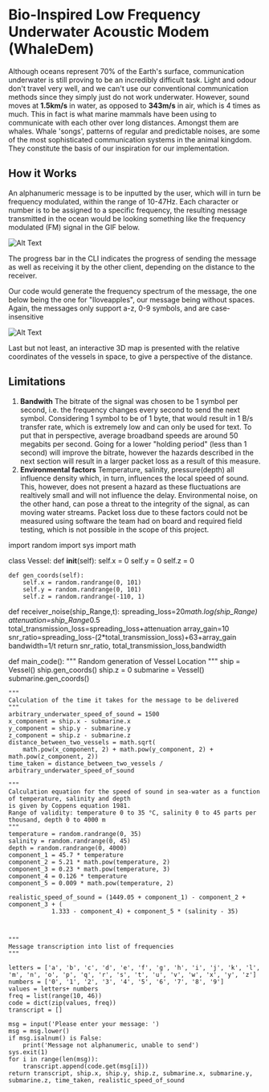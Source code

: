 # Bio-Inspired Low Frequency Underwater Acoustic Modem (WhaleDem)
Although oceans represent 70% of the Earth's surface, communication underwater is still proving to be an incredibly difficult task. Light and odour don't travel very well, and we can't use our conventional communication methods since they simply just do not work underwater.
However, sound moves at **1.5km/s** in water, as opposed to **343m/s** in air, which is 4 times as much. This in fact is what marine mammals have been using to communicate with each other over long distances. Amongst them are whales. Whale 'songs', patterns of regular and predictable noises, are some of the most sophisticated communication systems in the animal kingdom. 
They constitute the basis of our inspiration for our implementation. 

## How it Works

An alphanumeric message is to be inputted by the user, which will in turn be frequency modulated, within the range of 10-47Hz. Each character or number is to be assigned to a specific frequency, the resulting message transmitted in the ocean would be looking something like the frequency modulated (FM) signal in the GIF below.

![Alt Text](https://upload.wikimedia.org/wikipedia/commons/a/a4/Amfm3-en-de.gif)

The progress bar in the CLI indicates the progress of sending the message as well as receiving it by the other client, depending on the distance to the receiver.

Our code would generate the frequency spectrum of the message, the one below being the one for "Iloveapples", our message being without spaces. Again, the messages only support a-z, 0-9 symbols, and are case-insensitive

![Alt Text](https://i.ibb.co/fDs40Zq/Figure-1.png)

Last but not least, an interactive 3D map is presented with the relative coordinates of the vessels in space, to give a perspective of the distance.

## Limitations
1. **Bandwith** The bitrate of the signal was chosen to be 1 symbol per second, i.e. the frequency changes every second to send the next symbol. Considering 1 symbol to be of 1 byte, that would result in 1 B/s transfer rate, which is extremely low and can only be used for text. To put that in perspective, average broadband speeds are around 50 megabits per second. Going for a lower "holding period" (less than 1 second) will improve the bitrate, however the hazards described in the next section will result in a larger packet loss as a result of this measure.
2. **Environmental factors** Temperature, salinity, pressure(depth) all influence density which, in turn, influences the local speed of sound. This, however, does not present a hazard as these fluctuations are realtively small and will not influence the delay. Environmental noise, on the other hand, can pose a threat to the integrity of the signal, as can moving water streams. Packet loss due to these factors could not be measured using software the team had on board and required field testing, which is not possible in the scope of this project.



import random
import sys
import math


class Vessel:
    def __init__(self):
        self.x = 0
        self.y = 0
        self.z = 0

    def gen_coords(self):
        self.x = random.randrange(0, 101)
        self.y = random.randrange(0, 101)
        self.z = random.randrange(-110, 1)

def receiver_noise(ship_Range,t):
    spreading_loss=20*math.log(ship_Range)
    attenuation=ship_Range*0.5
    total_transmission_loss=spreading_loss+attenuation
    array_gain=10
    snr_ratio=spreading_loss-(2*total_transmission_loss)+63+array_gain
    bandwidth=1/t
    return snr_ratio, total_transmission_loss,bandwidth

def main_code():
    """
    Random generation of Vessel Location
    """
    ship = Vessel()
    ship.gen_coords()
    ship.z = 0
    submarine = Vessel()
    submarine.gen_coords()

    """
    Calculation of the time it takes for the message to be delivered
    """
    arbitrary_underwater_speed_of_sound = 1500
    x_component = ship.x - submarine.x
    y_component = ship.y - submarine.y
    z_component = ship.z - submarine.z
    distance_between_two_vessels = math.sqrt(
        math.pow(x_component, 2) + math.pow(y_component, 2) + math.pow(z_component, 2))
    time_taken = distance_between_two_vessels / arbitrary_underwater_speed_of_sound

    """
    Calculation equation for the speed of sound in sea-water as a function of temperature, salinity and depth 
    is given by Coppens equation 1981.
    Range of validity: temperature 0 to 35 °C, salinity 0 to 45 parts per thousand, depth 0 to 4000 m
    """
    temperature = random.randrange(0, 35)
    salinity = random.randrange(0, 45)
    depth = random.randrange(0, 4000)
    component_1 = 45.7 * temperature
    component_2 = 5.21 * math.pow(temperature, 2)
    component_3 = 0.23 * math.pow(temperature, 3)
    component_4 = 0.126 * temperature
    component_5 = 0.009 * math.pow(temperature, 2)

    realistic_speed_of_sound = (1449.05 + component_1) - component_2 + component_3 + (
                1.333 - component_4) + component_5 * (salinity - 35)



    """
    Message transcription into list of frequencies
    """

    letters = ['a', 'b', 'c', 'd', 'e', 'f', 'g', 'h', 'i', 'j', 'k', 'l', 'm', 'n', 'o', 'p', 'q', 'r', 's', 't', 'u', 'v', 'w', 'x', 'y', 'z']
    numbers = ['0', '1', '2', '3', '4', '5', '6', '7', '8', '9']
    values = letters+ numbers
    freq = list(range(10, 46))
    code = dict(zip(values, freq))
    transcript = []

    msg = input('Please enter your message: ')
    msg = msg.lower()
    if msg.isalnum() is False:
        print('Message not alphanumeric, unable to send')
    sys.exit(1)
    for i in range(len(msg)):
        transcript.append(code.get(msg[i]))
    return transcript, ship.x, ship.y, ship.z, submarine.x, submarine.y, submarine.z, time_taken, realistic_speed_of_sound
